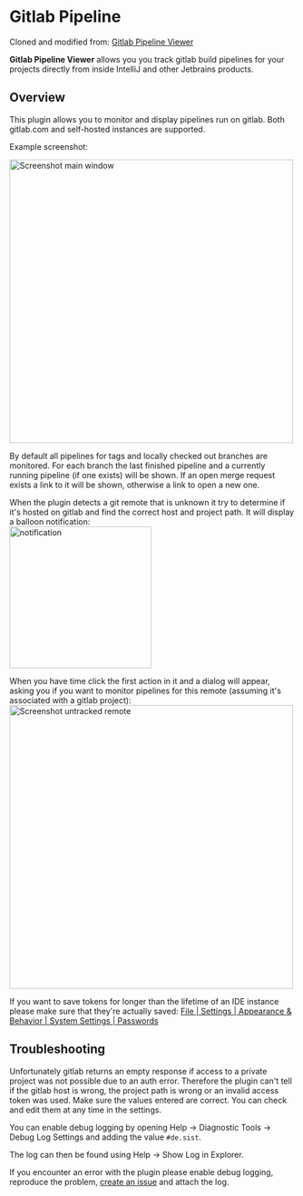 # Gitlab Pipeline

Cloned and modified from: [Gitlab Pipeline Viewer](https://gitlab.com/ppiag/intellij_gitlab_pipeline_monitor.git)

<!-- Plugin description -->
**Gitlab Pipeline Viewer** allows you you track gitlab build pipelines for your projects directly from inside IntelliJ and other Jetbrains products.

<!-- Plugin description end -->

## Overview

This plugin allows you to monitor and display pipelines run on gitlab. Both gitlab.com and self-hosted instances are supported.

Example screenshot:

<img src="https://i.imgur.com/TtKN9p3.png" width="500" alt="Screenshot main window"/>

By default all pipelines for tags and locally checked out branches are monitored. For each branch the last finished pipeline and a currently running pipeline (if one exists) will be shown. If an open merge request exists a link to it will
be shown, otherwise a link to open a new one.

When the plugin detects a git remote that is unknown it try to determine if it's hosted on gitlab and find the correct host and project path. It will display a balloon notification:<br>
<img src="https://i.imgur.com/AbsuJQR.png" width="250" alt="notification"/>

When you have time click the first action in it and a dialog will appear, asking you if you want to monitor pipelines for this remote (assuming it's associated with a gitlab project):<br>
<img src="https://i.imgur.com/qQo1fvf.png" width="500" alt="Screenshot untracked remote"/>

If you want to save tokens for longer than the lifetime of an IDE instance please make sure that they're actually saved: <a href="jetbrains://idea/settings?name=Appearance+%26+Behavior--System+Settings--Passwords">File | Settings |
Appearance & Behavior | System Settings | Passwords</a>

## Troubleshooting

Unfortunately gitlab returns an empty response if access to a private project was not possible due to an auth error. Therefore the plugin can't tell if the gitlab host is wrong, the project path is wrong or an invalid access token was used.
Make sure the values entered are correct. You can check and edit them at any time in the settings.

You can enable debug logging by opening Help -> Diagnostic Tools -> Debug Log Settings and adding the value `#de.sist`.

The log can then be found using Help -> Show Log in Explorer.

If you encounter an error with the plugin please enable debug logging, reproduce the problem,
[create an issue](https://gitlab.com/ppiag/intellij_gitlab_pipeline_monitor/-/issues/new) and attach the log.  
